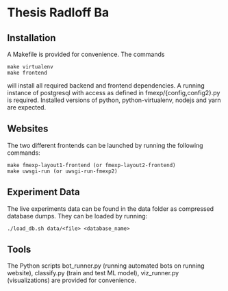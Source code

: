 # Thesis Radloff Ba



## Installation

A Makefile is provided for convenience. The commands

```
make virtualenv
make frontend
```

will install all required backend and frontend dependencies.
A running instance of postgresql with access as defined in fmexp/{config,config2}.py is required.
Installed versions of python, python-virtualenv, nodejs and yarn are expected.

## Websites

The two different frontends can be launched by running the following commands:
```
make fmexp-layout1-frontend (or fmexp-layout2-frontend)
make uwsgi-run (or uwsgi-run-fmexp2)
```

## Experiment Data

The live experiments data can be found in the data folder as compressed database dumps. They can be loaded by running:

```
./load_db.sh data/<file> <database_name>
```

## Tools

The Python scripts bot_runner.py (running automated bots on running website), classify.py (train and test ML model), viz_runner.py (visualizations) are provided for convenience.
